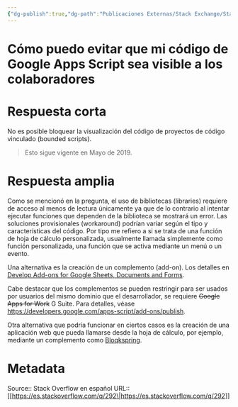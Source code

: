 ```yaml
---
{"dg-publish":true,"dg-path":"Publicaciones Externas/Stack Exchange/Stack Overflow en español/es.stackoverflow.com-292.md","permalink":"/publicaciones-externas/stack-exchange/stack-overflow-en-espanol/es-stackoverflow-com-292/","title":"Cómo puedo evitar que mi código de Google Apps Script sea visible a los colaboradores","hide":true,"noteIcon":"\"0\"","created":"2024-04-03T12:49:10.416-06:00","updated":"2024-04-05T16:43:48.289-06:00"}
---
```


# Cómo puedo evitar que mi código de Google Apps Script sea visible a los colaboradores

# Respuesta corta
No es posible bloquear la visualización del código de proyectos de código vinculado (bounded scripts). 

> Esto sigue vigente en Mayo de 2019.

# Respuesta amplia
Como se mencionó en la pregunta, el uso de bibliotecas (libraries) requiere de acceso al menos de lectura únicamente ya que de lo contrario al intentar ejecutar funciones que dependen de la biblioteca se mostrará un error. Las soluciones provisionales (workaround) podrían variar según el tipo y características del código. Por tipo me refiero a si se trata de una función de hoja de cálculo personalizada, usualmente llamada simplemente como función personalizada, una función que se activa mediante un menú o un evento.

Una alternativa es la creación de un complemento (add-on). Los detalles en [Develop Add-ons for Google Sheets, Documents and Forms](https://developers.google.com/apps-script/add-ons/). 

Cabe destacar que los complementos se pueden restringir para ser usados por usuarios del mismo dominio que el desarrollador, se requiere <s>Google Apps for Work</s> G Suite. Para detalles, véase https://developers.google.com/apps-script/add-ons/publish. 

Otra alternativa que podría funcionar en ciertos casos es la creación de una aplicación web que pueda llamarse desde la hoja de cálculo, por ejemplo, mediante un complemento como [Bloqkspring](https://chrome.google.com/webstore/detail/blockspring/aihldeahgcpbpmimkdpkafaedhbmfhoh?hl=es-MX).

# Metadata
Source:: Stack Overflow en español
URL:: [[https://es.stackoverflow.com/q/292\|https://es.stackoverflow.com/q/292]]

